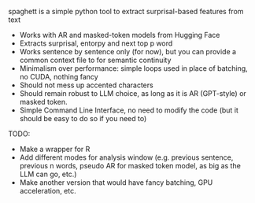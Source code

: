 spaghett is a simple python tool to extract surprisal-based features from text
* Works with AR and masked-token models from Hugging Face
* Extracts surprisal, entorpy and next top p word
* Works sentence by sentence only (for now), but you can provide a common context file to for semantic continuity
* Minimalism over performance: simple loops used in place of batching, no CUDA, nothing fancy
* Should not mess up accented characters
* Should remain robust to LLM choice, as long as it is AR (GPT-style) or masked token.
* Simple Command Line Interface, no need to modify the code (but it should be easy to do so if you need to)
  
TODO: 
* Make a wrapper for R
* Add different modes for analysis window (e.g. previous sentence, previous n words, pseudo AR for masked token model, as big as the LLM can go, etc.)
* Make another version that would have fancy batching, GPU acceleration, etc.

